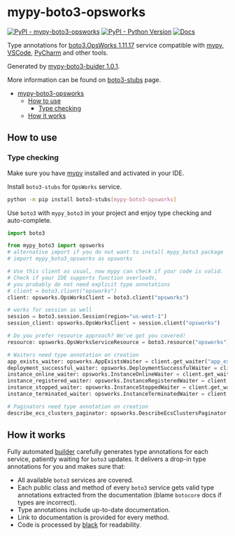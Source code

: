 # mypy-boto3-opsworks

[![PyPI - mypy-boto3-opsworks](https://img.shields.io/pypi/v/mypy-boto3-opsworks.svg?color=blue)](https://pypi.org/project/mypy-boto3-opsworks)
[![PyPI - Python Version](https://img.shields.io/pypi/pyversions/mypy-boto3-opsworks.svg?color=blue)](https://pypi.org/project/mypy-boto3-opsworks)
[![Docs](https://img.shields.io/readthedocs/mypy-boto3-builder.svg?color=blue)](https://mypy-boto3-builder.readthedocs.io/)

Type annotations for
[boto3.OpsWorks 1.11.17](https://boto3.amazonaws.com/v1/documentation/api/1.11.17/reference/services/opsworks.html#OpsWorks) service
compatible with [mypy](https://github.com/python/mypy), [VSCode](https://code.visualstudio.com/),
[PyCharm](https://www.jetbrains.com/pycharm/) and other tools.

Generated by [mypy-boto3-buider 1.0.1](https://github.com/vemel/mypy_boto3_builder).

More information can be found on [boto3-stubs](https://pypi.org/project/boto3-stubs/) page.

- [mypy-boto3-opsworks](#mypy-boto3-opsworks)
  - [How to use](#how-to-use)
    - [Type checking](#type-checking)
  - [How it works](#how-it-works)

## How to use

### Type checking

Make sure you have [mypy](https://github.com/python/mypy) installed and activated in your IDE.

Install `boto3-stubs` for `OpsWorks` service.

```bash
python -m pip install boto3-stubs[mypy-boto3-opsworks]
```

Use `boto3` with `mypy_boto3` in your project and enjoy type checking and auto-complete.

```python
import boto3

from mypy_boto3 import opsworks
# alternative import if you do not want to install mypy_boto3 package
# import mypy_boto3_opsworks as opsworks

# Use this client as usual, now mypy can check if your code is valid.
# Check if your IDE supports function overloads,
# you probably do not need explicit type annotations
# client = boto3.client("opsworks")
client: opsworks.OpsWorksClient = boto3.client("opsworks")

# works for session as well
session = boto3.session.Session(region="us-west-1")
session_client: opsworks.OpsWorksClient = session.client("opsworks")

# Do you prefer resource approach? We've got you covered!
resource: opsworks.OpsWorksServiceResource = boto3.resource("opsworks")

# Waiters need type annotation on creation
app_exists_waiter: opsworks.AppExistsWaiter = client.get_waiter("app_exists")
deployment_successful_waiter: opsworks.DeploymentSuccessfulWaiter = client.get_waiter("deployment_successful")
instance_online_waiter: opsworks.InstanceOnlineWaiter = client.get_waiter("instance_online")
instance_registered_waiter: opsworks.InstanceRegisteredWaiter = client.get_waiter("instance_registered")
instance_stopped_waiter: opsworks.InstanceStoppedWaiter = client.get_waiter("instance_stopped")
instance_terminated_waiter: opsworks.InstanceTerminatedWaiter = client.get_waiter("instance_terminated")

# Paginators need type annotation on creation
describe_ecs_clusters_paginator: opsworks.DescribeEcsClustersPaginator = client.get_paginator("describe_ecs_clusters")
```

## How it works

Fully automated [builder](https://github.com/vemel/mypy_boto3_builder) carefully generates
type annotations for each service, patiently waiting for `boto3` updates. It delivers
a drop-in type annotations for you and makes sure that:

- All available `boto3` services are covered.
- Each public class and method of every `boto3` service gets valid type annotations
  extracted from the documentation (blame `botocore` docs if types are incorrect).
- Type annotations include up-to-date documentation.
- Link to documentation is provided for every method.
- Code is processed by [black](https://github.com/psf/black) for readability.
